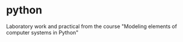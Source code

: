 # python
 Laboratory work and practical from the course "Modeling elements of computer systems in Python"
